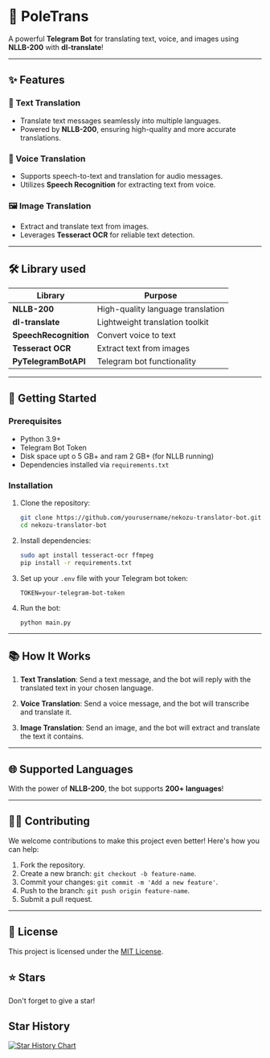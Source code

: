# 🐾 PoleTrans

A powerful **Telegram Bot** for translating text, voice, and images using **NLLB-200** with **dl-translate**!

---

## ✨ Features

### 📝 Text Translation
- Translate text messages seamlessly into multiple languages.
- Powered by **NLLB-200**, ensuring high-quality and more accurate translations.

### 🎤 Voice Translation
- Supports speech-to-text and translation for audio messages.
- Utilizes **Speech Recognition** for extracting text from voice.

### 🖼️ Image Translation
- Extract and translate text from images.
- Leverages **Tesseract OCR** for reliable text detection.

---

## 🛠️ Library used

| Library         | Purpose                          |
|--------------------|----------------------------------|
| **NLLB-200**      | High-quality language translation |
| **dl-translate**  | Lightweight translation toolkit   |
| **SpeechRecognition** | Convert voice to text          |
| **Tesseract OCR** | Extract text from images         |
| **PyTelegramBotAPI** | Telegram bot functionality     |

---

## 🚀 Getting Started

### Prerequisites
- Python 3.9+
- Telegram Bot Token
- Disk space upt o 5 GB+ and ram 2 GB+ (for NLLB running)
- Dependencies installed via `requirements.txt`

### Installation
1. Clone the repository:
   ```bash
   git clone https://github.com/yourusername/nekozu-translator-bot.git
   cd nekozu-translator-bot
   ```

2. Install dependencies:
   ```bash
   sudo apt install tesseract-ocr ffmpeg
   pip install -r requirements.txt
   ```

3. Set up your `.env` file with your Telegram bot token:
   ```env
   TOKEN=your-telegram-bot-token
   ```

4. Run the bot:
   ```bash
   python main.py
   ```

---

## 📚 How It Works

1. **Text Translation**: Send a text message, and the bot will reply with the translated text in your chosen language.

2. **Voice Translation**: Send a voice message, and the bot will transcribe and translate it.

3. **Image Translation**: Send an image, and the bot will extract and translate the text it contains.

---

## 🌐 Supported Languages
With the power of **NLLB-200**, the bot supports **200+ languages**!

---

## 🧑‍💻 Contributing

We welcome contributions to make this project even better! Here's how you can help:

1. Fork the repository.
2. Create a new branch: `git checkout -b feature-name`.
3. Commit your changes: `git commit -m 'Add a new feature'`.
4. Push to the branch: `git push origin feature-name`.
5. Submit a pull request.

---

## 📝 License

This project is licensed under the [MIT License](LICENSE).

## ⭐️ Stars
Don't forget to give a star!

<h2 id="star_hist">Star History</h2>

<a href="https://star-history.com/#Nekozu/PoleTrans&Date">
 <picture>
   <source media="(prefers-color-scheme: dark)" srcset="https://api.star-history.com/svg?repos=Nekozu/PoleTrans&type=Date&theme=dark" />
   <source media="(prefers-color-scheme: light)" srcset="https://api.star-history.com/svg?repos=Nekozu/PoleTrans&type=Date" />
   <img alt="Star History Chart" src="https://api.star-history.com/svg?repos=Nekozu/PoleTrans&type=Date"/>
 </picture>
</a>
